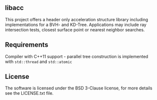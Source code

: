 libacc
-------------------------------------------------------------------------------
This project offers a header only acceleration structure library including
implementations for a BVH- and KD-Tree. Applications may include ray
intersection tests, closest surface point or nearest neighbor searches.

Requirements
-------------------------------------------------------------------------------
Compiler with C++11 support - parallel tree construction is implemented with
`std::thread` and `std::atomic`

License
-------------------------------------------------------------------------------
The software is licensed under the BSD 3-Clause license,
for more details see the LICENSE.txt file.
